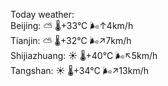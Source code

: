 Today weather:  
Beijing: ⛅️  🌡️+33°C 🌬️↑4km/h  
Tianjin: ⛅️  🌡️+32°C 🌬️↗7km/h  
Shijiazhuang: ☀️   🌡️+40°C 🌬️↖5km/h  
Tangshan: ☀️   🌡️+34°C 🌬️↗13km/h  
